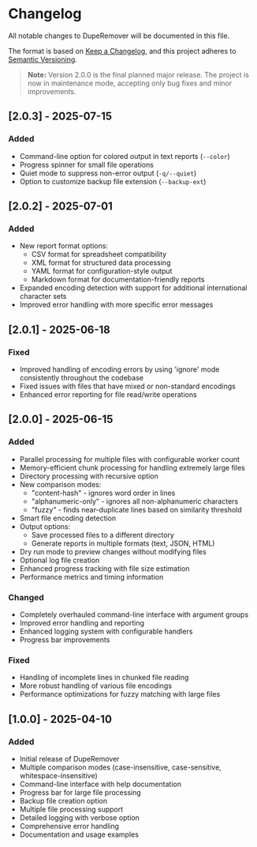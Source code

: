 # Changelog

All notable changes to DupeRemover will be documented in this file.

The format is based on [Keep a Changelog](https://keepachangelog.com/en/1.0.0/),
and this project adheres to [Semantic Versioning](https://semver.org/spec/v2.0.0.html).

> **Note:** Version 2.0.0 is the final planned major release. The project is now in maintenance mode, accepting only bug fixes and minor improvements.

## [2.0.3] - 2025-07-15

### Added

- Command-line option for colored output in text reports (`--color`)
- Progress spinner for small file operations
- Quiet mode to suppress non-error output (`-q/--quiet`)
- Option to customize backup file extension (`--backup-ext`)

## [2.0.2] - 2025-07-01

### Added

- New report format options:
  - CSV format for spreadsheet compatibility
  - XML format for structured data processing
  - YAML format for configuration-style output
  - Markdown format for documentation-friendly reports
- Expanded encoding detection with support for additional international character sets
- Improved error handling with more specific error messages

## [2.0.1] - 2025-06-18

### Fixed

- Improved handling of encoding errors by using 'ignore' mode consistently throughout the codebase
- Fixed issues with files that have mixed or non-standard encodings
- Enhanced error reporting for file read/write operations

## [2.0.0] - 2025-06-15

### Added

- Parallel processing for multiple files with configurable worker count
- Memory-efficient chunk processing for handling extremely large files
- Directory processing with recursive option
- New comparison modes:
  - "content-hash" - ignores word order in lines
  - "alphanumeric-only" - ignores all non-alphanumeric characters
  - "fuzzy" - finds near-duplicate lines based on similarity threshold
- Smart file encoding detection
- Output options:
  - Save processed files to a different directory
  - Generate reports in multiple formats (text, JSON, HTML)
- Dry run mode to preview changes without modifying files
- Optional log file creation
- Enhanced progress tracking with file size estimation
- Performance metrics and timing information

### Changed

- Completely overhauled command-line interface with argument groups
- Improved error handling and reporting
- Enhanced logging system with configurable handlers
- Progress bar improvements

### Fixed

- Handling of incomplete lines in chunked file reading
- More robust handling of various file encodings
- Performance optimizations for fuzzy matching with large files

## [1.0.0] - 2025-04-10

### Added

- Initial release of DupeRemover
- Multiple comparison modes (case-insensitive, case-sensitive, whitespace-insensitive)
- Command-line interface with help documentation
- Progress bar for large file processing
- Backup file creation option
- Multiple file processing support
- Detailed logging with verbose option
- Comprehensive error handling
- Documentation and usage examples
